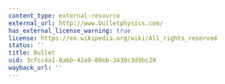 ```yaml
---
content_type: external-resource
external_url: http://www.bulletphysics.com/
has_external_license_warning: true
license: https://en.wikipedia.org/wiki/All_rights_reserved
status: ''
title: Bullet
uid: 3cfcc4a1-8abb-42a9-80eb-3430c3d9bc29
wayback_url: ''
---
```

